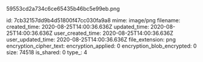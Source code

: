 59553cd2a734c6ce65435b46bc5e99eb.png

id: 7cb32157dd9b4d51800f47cc030fa9a8
mime: image/png
filename: 
created_time: 2020-08-25T14:00:36.636Z
updated_time: 2020-08-25T14:00:36.636Z
user_created_time: 2020-08-25T14:00:36.636Z
user_updated_time: 2020-08-25T14:00:36.636Z
file_extension: png
encryption_cipher_text: 
encryption_applied: 0
encryption_blob_encrypted: 0
size: 74518
is_shared: 0
type_: 4